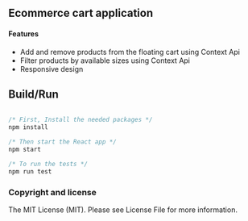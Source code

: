 ##  Ecommerce cart application


#### Features

- Add and remove products from the floating cart using Context Api
- Filter products by available sizes using Context Api
- Responsive design


## Build/Run

```javascript

/* First, Install the needed packages */
npm install

/* Then start the React app */
npm start

/* To run the tests */
npm run test

```

### Copyright and license

The MIT License (MIT). Please see License File for more information.

<br/>
<br/>

